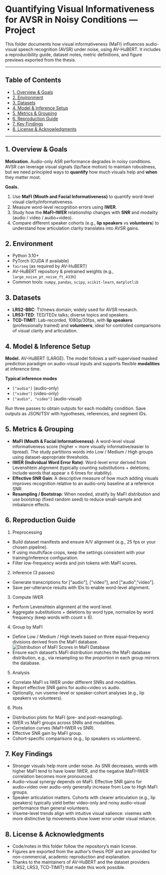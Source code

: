 # Quantifying Visual Informativeness for AVSR in Noisy Conditions — Project

This folder documents how visual informativeness (MaFI) influences audio-visual speech recognition (AVSR) under noise, using AV-HuBERT. It includes a reproducibility guide, dataset notes, metric definitions, and figure previews exported from the thesis.

---

## Table of Contents
- [1. Overview & Goals](#1-overview--goals)
- [2. Environment](#2-environment)
- [3. Datasets](#3-datasets)
- [4. Model & Inference Setup](#4-model--inference-setup)
- [5. Metrics & Grouping](#5-metrics--grouping)
- [6. Reproduction Guide](#6-reproduction-guide)
- [7. Key Findings](#7-key-findings-high-level)
- [8. License & Acknowledgments](#8-license--acknowledgments)

---

## 1. Overview & Goals

**Motivation.** Audio-only ASR performance degrades in noisy conditions. AVSR can leverage visual signals (lip/face motion) to maintain robustness, but we need principled ways to **quantify** how much visuals help and **when** they matter most.

**Goals.**
1. Use **MaFI (Mouth and Facial Informativeness)** to quantify word-level visual clarity/informativeness.
2. Measure word-level recognition errors using **IWER**.
3. Study how the **MaFI–IWER** relationship changes with **SNR** and modality (audio / video / audio+video).
4. Compare different speaker cohorts (e.g., **lip speakers** vs **volunteers**) to understand how articulation clarity translates into AVSR gains.

## 2. Environment

- Python 3.10+
- PyTorch (CUDA if available)
- `fairseq` (as required by AV-HuBERT)
- AV-HuBERT repository & pretrained weights (e.g., `large_noise_pt_noise_ft_433h`)
- Common tools: `numpy`, `pandas`, `scipy`, `scikit-learn`, `matplotlib`

## 3. Datasets

- **LRS2-BBC**: TV/news domain; widely used for AVSR research.
- **LRS3-TED**: TED/TEDx talks; diverse topics and speakers.
- **TCD-TIMIT**: Lab-recorded, 1080p/30fps, with **lip speakers** (professionally trained) and **volunteers**; ideal for controlled comparisons of visual clarity and articulation.

## 4. Model & Inference Setup

**Model.** AV-HuBERT (LARGE). The model follows a self-supervised masked prediction paradigm on audio-visual inputs and supports flexible **modalities** at inference time.

**Typical inference modes**
- `["audio"]` (audio-only)
- `["video"]` (video-only)
- `["audio", "video"]` (audio-visual)

Run three passes to obtain outputs for each modality condition. Save outputs as JSON/TSV with hypotheses, references, and segment IDs.

## 5. Metrics & Grouping
-	**MaFI (Mouth & Facial Informativeness)**:
  A word-level visual informativeness score (higher = more visually informative/easier to lipread). The study partitions words into Low / Medium / High groups using dataset-appropriate thresholds.
- **IWER (Individual Word Error Rate)**:
  Word-level error derived from Levenshtein alignment (typically counting substitutions + deletions; include words that appear ≥ 6 times for stability).
- **Effective SNR Gain**:
  A descriptive measure of how much adding visuals improves recognition relative to an audio-only baseline at a reference SNR.
- **Resampling / Bootstrap**:
  When needed, stratify by MaFI distribution and use bootstrap (fixed random seed) to reduce small-sample and imbalance effects.

## 6. Reproduction Guide
1. Preprocessing
- Build dataset manifests and ensure A/V alignment (e.g., 25 fps or your chosen pipeline).
- If using mouth/face crops, keep the settings consistent with your training/inference configuration.
- Filter low-frequency words and join tokens with MaFI scores.
  
2. Inference (3 passes)
- Generate transcriptions for ["audio"], ["video"], and ["audio","video"].
- Save per-utterance results with IDs to enable word-level alignment.
  
3. Compute IWER
- Perform Levenshtein alignment at the word level.
- Aggregate substitutions + deletions by word type, normalize by word frequency (keep words with count ≥ 6).
  
4. Group by MaFI
- Define Low / Medium / High levels based on three equal-frequency divisions derived from the MaFI database.
![Distribution of MaFI Scores in MaFI Database](assets/MaFIDistribution.png)
- Ensure each dataset’s MaFI distribution matches the MaFI database distribution, e.g., via resampling so the proportion in each group mirrors the database.
  
5. Analysis
- Correlate MaFI vs IWER under different SNRs and modalities.
- Report effective SNR gains for audio+video vs audio.
- Optionally, run viseme-level or speaker-cohort analyses (e.g., lip speakers vs volunteers).
  
6.	Plots
- Distribution plots for MaFI (pre- and post-resampling).
- IWER vs MaFI groups across SNRs and modalities.
- Correlation curves (MaFI–IWER vs SNR).
- Effective SNR gain by MaFI group.
- Cohort-specific comparisons (e.g., lip speakers vs volunteers).

## 7. Key Findings
- Stronger visuals help more under noise. As SNR decreases, words with higher MaFI tend to have lower IWER, and the negative MaFI–IWER correlation becomes more pronounced.
- Audio-visual synergy depends on MaFI. Effective SNR gains for audio+video over audio-only generally increase from Low to High MaFI groups.
- Speaker articulation matters. Cohorts with clearer articulation (e.g., lip speakers) typically yield better video-only and noisy audio-visual performance than general volunteers.
- Viseme-level trends align with intuitive visual salience: visemes with more distinctive lip movements show lower error under visual reliance.

## 8. License & Acknowledgments
- Code/notes in this folder follow the repository’s main license.
- Figures are exported from the author’s thesis PDF and are provided for non-commercial, academic reproduction and explanation.
- Thanks to the maintainers of AV-HuBERT and the dataset providers (LRS2, LRS3, TCD-TIMIT) that made this work possible.
